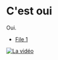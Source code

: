 # C'est oui

Oui.

- [File 1](./dir1/file1.md)

[![La vidéo](https://img.youtube.com/vi/7SvLzKby0lg/0.jpg)](./video.mp4)